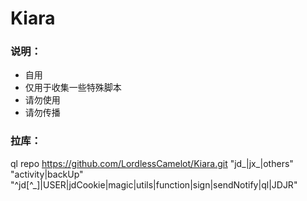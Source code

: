 # Kiara
### 说明：
* 自用
* 仅用于收集一些特殊脚本
* 请勿使用
* 请勿传播

### 拉库：  
ql repo https://github.com/LordlessCamelot/Kiara.git "jd_|jx_|others" "activity|backUp" "^jd[^_]|USER|jdCookie|magic|utils|function|sign|sendNotify|ql|JDJR"
